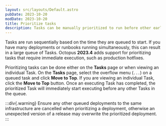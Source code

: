 ```yaml
---
layout: src/layouts/Default.astro
pubDate: 2023-10-20
modDate: 2023-10-20
title: Prioritize tasks
description: Tasks can be manually prioritized to run before other earlier queued tasks.
---
```


Tasks are run sequentially based on the time they are queued to start. If you have many deployments or runbooks running simultaneously, this can result in a large queue of Tasks. Octopus **2023.4** adds support for prioritizing tasks that require immediate execution, such as production hotfixes.

Prioritizing tasks can be done either on the **Tasks** page or when viewing an individual Task. On the **Tasks** page, select the overflow menu (`...`) on a queued task and click **Move to Top**. If you are viewing an individual Task, click the **Move to Top** button. Once an executing Task has completed, the prioritized Task will immediately start executing before any other Tasks in the queue.

:::div{.warning}
Ensure any other queued deployments to the same infrastructure are cancelled when prioritizing a deployment, otherwise an unexpected version of a release may overwrite the prioritized deployment.
:::